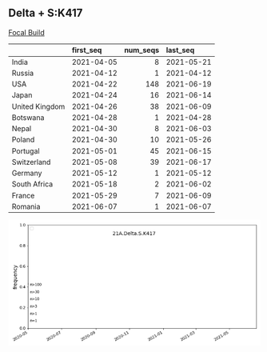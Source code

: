 

## Delta + S:K417
[Focal Build](https://nextstrain.org/groups/neherlab/ncov/21A.Delta.S.K417)

|                | first_seq   |   num_seqs | last_seq   |
|:---------------|:------------|-----------:|:-----------|
| India          | 2021-04-05  |          8 | 2021-05-21 |
| Russia         | 2021-04-12  |          1 | 2021-04-12 |
| USA            | 2021-04-22  |        148 | 2021-06-19 |
| Japan          | 2021-04-24  |         16 | 2021-06-14 |
| United Kingdom | 2021-04-26  |         38 | 2021-06-09 |
| Botswana       | 2021-04-28  |          1 | 2021-04-28 |
| Nepal          | 2021-04-30  |          8 | 2021-06-03 |
| Poland         | 2021-04-30  |         10 | 2021-05-26 |
| Portugal       | 2021-05-01  |         45 | 2021-06-15 |
| Switzerland    | 2021-05-08  |         39 | 2021-06-17 |
| Germany        | 2021-05-12  |          1 | 2021-05-12 |
| South Africa   | 2021-05-18  |          2 | 2021-06-02 |
| France         | 2021-05-29  |          7 | 2021-06-09 |
| Romania        | 2021-06-07  |          1 | 2021-06-07 |

![Overall trends 21A.Delta.S.K417](/overall_trends_figures/overall_trends_21A.Delta.S.K417.png)